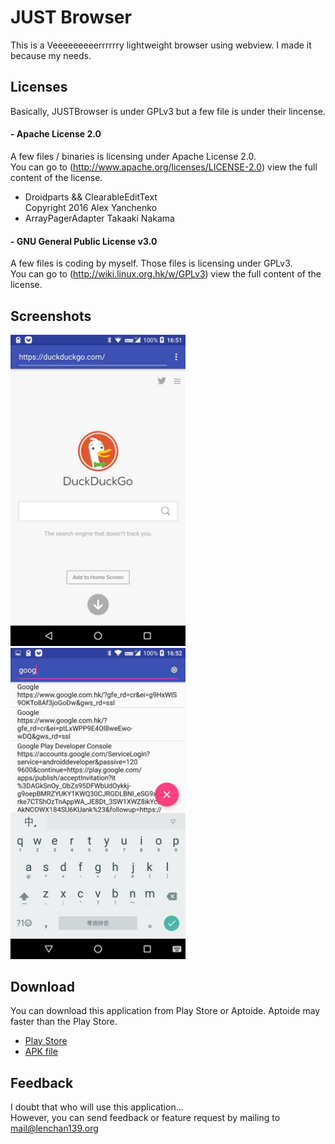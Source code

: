 # JUST Browser
This is a Veeeeeeeeerrrrrry lightweight browser using webview. I made it because my needs.  

## Licenses
Basically, JUSTBrowser is under GPLv3 but a few file is under their lincense.

#### - Apache License 2.0
  A few files / binaries is licensing under Apache License 2.0.  
  You can go to (http://www.apache.org/licenses/LICENSE-2.0) view the full content of the license. 
  - Droidparts && ClearableEditText  
     Copyright 2016 Alex Yanchenko  
  - ArrayPagerAdapter
     Takaaki Nakama
     
#### - GNU General Public License v3.0
  A few files is coding by myself. Those files is licensing under GPLv3.  
  You can go to (http://wiki.linux.org.hk/w/GPLv3) view the full content of the license.
  
## Screenshots
 <img src="https://github.com/lenchan139/JUSTBrowser/blob/master/screenshots/photo_2017-04-15_16-52-36.jpg?raw=true" width="280"> <img src="https://github.com/lenchan139/JUSTBrowser/blob/master/screenshots/photo_2017-04-15_16-52-32.jpg?raw=true" width="280">
## Download
You can download this application from Play Store or Aptoide. Aptoide may faster than the Play Store.
- [Play Store](https://play.google.com/store/apps/details?id=org.lenchan139.lightbrowser)
- [APK file](https://github.com/lenchan139/JUSTBrowser/blob/master/app/release/app-release.apk?raw=true)

## Feedback
I doubt that who will use this application...  
However, you can send feedback or feature request by mailing to mail@lenchan139.org
